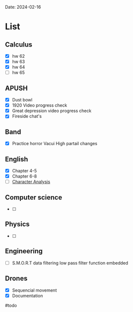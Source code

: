 Date:  2024-02-16
# List

## Calculus
- [x] hw 62
- [x] hw 63
- [x] hw 64
- [ ] hw 65
## APUSH
- [x] Dust bowl
- [x] 1920 Video progress check
- [x] Great depression video progress check
- [x] Fireside chat's
## Band 
- [x] Practice horror Vacui High partail changes
## English
- [x] Chapter 4-5
- [x] Chapter 6-8
- [ ] [Character Analysis ](https://docs.google.com/document/d/1a5q3_NBCS40w7CGmHzfnUAu_mW3IxVKL0-gjL_UY6PU/edit)
## Computer science
- [ ] 
## Physics 
- [ ] 
## Engineering
- [ ] S.M.O.R.T data filtering low pass filter function embedded 

## Drones
- [x]  Sequencial movement 
- [x] Documentation

#todo